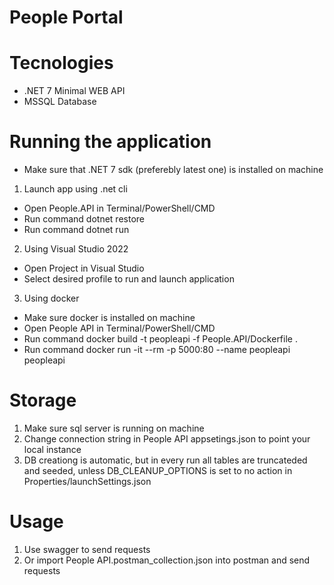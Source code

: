 # People Portal

# Tecnologies
- .NET 7 Minimal WEB API
- MSSQL Database

# Running the application
- Make sure that .NET 7 sdk (preferebly latest one) is installed on machine
1. Launch app using .net cli
- Open People.API in Terminal/PowerShell/CMD 
- Run command dotnet restore
- Run command dotnet run
2. Using Visual Studio 2022
- Open Project in Visual Studio
- Select desired profile to run and launch application
3. Using docker
- Make sure docker is installed on machine
- Open People API in Terminal/PowerShell/CMD 
- Run command docker build -t peopleapi -f People.API/Dockerfile .
- Run command docker run -it --rm -p 5000:80 --name peopleapi peopleapi

# Storage
1. Make sure sql server is running on machine
2. Change connection string in People API appsetings.json to point your local instance
3. DB creationg is automatic, but in every run all tables are truncateded and seeded, unless DB_CLEANUP_OPTIONS is set to no action in Properties/launchSettings.json

# Usage
1. Use swagger to send requests
2. Or import People API.postman_collection.json into postman and send requests